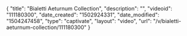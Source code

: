 {
    "title": "Bialetti Aeturnum Collection",
    "description": "",
    "videoid": "111180300",
    "date_created": "1502924331",
    "date_modified": "1504247458",
    "type": "captivate",
    "layout": "video",
    "url": "\/v\/bialetti-aeturnum-collection\/111180300"
}
